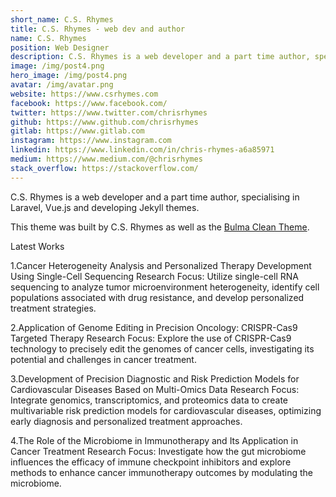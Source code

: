 ```yaml
---
short_name: C.S. Rhymes
title: C.S. Rhymes - web dev and author
name: C.S. Rhymes
position: Web Designer
description: C.S. Rhymes is a web developer and a part time author, specialising in Laravel, Vue.js and developing Jekyll themes.
image: /img/post4.png
hero_image: /img/post4.png
avatar: /img/avatar.png
website: https://www.csrhymes.com
facebook: https://www.facebook.com/
twitter: https://www.twitter.com/chrisrhymes
github: https://www.github.com/chrisrhymes
gitlab: https://www.gitlab.com
instagram: https://www.instagram.com
linkedin: https://www.linkedin.com/in/chris-rhymes-a6a85971
medium: https://www.medium.com/@chrisrhymes
stack_overflow: https://stackoverflow.com/
---
```

C.S. Rhymes is a web developer and a part time author, specialising in Laravel, Vue.js and developing Jekyll themes.

This theme was built by C.S. Rhymes as well as the [Bulma Clean Theme](https://www.csrhymes.com/bulma-clean-theme). 

Latest Works

1.Cancer Heterogeneity Analysis and Personalized Therapy Development Using Single-Cell Sequencing
Research Focus: Utilize single-cell RNA sequencing to analyze tumor microenvironment heterogeneity, identify cell populations associated with drug resistance, and develop personalized treatment strategies.

2.Application of Genome Editing in Precision Oncology: CRISPR-Cas9 Targeted Therapy
Research Focus: Explore the use of CRISPR-Cas9 technology to precisely edit the genomes of cancer cells, investigating its potential and challenges in cancer treatment.

3.Development of Precision Diagnostic and Risk Prediction Models for Cardiovascular Diseases Based on Multi-Omics Data
Research Focus: Integrate genomics, transcriptomics, and proteomics data to create multivariable risk prediction models for cardiovascular diseases, optimizing early diagnosis and personalized treatment approaches.

4.The Role of the Microbiome in Immunotherapy and Its Application in Cancer Treatment
Research Focus: Investigate how the gut microbiome influences the efficacy of immune checkpoint inhibitors and explore methods to enhance cancer immunotherapy outcomes by modulating the microbiome.
